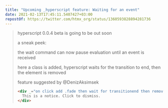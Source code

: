 ```yaml
---
title: "Upcoming _hyperscript feature: Waiting for an event"
date: 2021-02-13T17:45:11.5407427+03:00
repostOf: https://twitter.com/htmx_org/status/1360593828894281736
---
```


> hyperscript 0.0.4 beta is going to be out soon
> 
> a sneak peek:
> 
> the wait command can now pause evaluation until an event is received
>
> here a class is added, hyperscript waits for the transition to end, then the 
> element is removed
>
> feature suggested by @DenizAksimsek
>
> ```html
> <div _="on click add .fade then wait for transitionend then remove">
>   This is a notice. Click to dismiss.
> </div>
> ```
